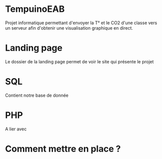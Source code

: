 # TempuinoEAB
Projet informatique permettant d'envoyer la T° et le CO2 d'une classe vers un serveur afin d'obtenir une visualisation graphique en direct.

# Landing page

Le dossier de la landing page permet de voir le site qui présente le projet

# SQL

Contient notre base de donnée

# PHP

A lier avec 

# Comment mettre en place ?

